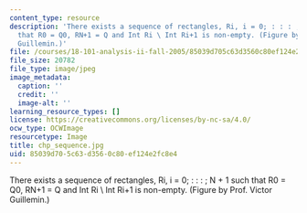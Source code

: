 ```yaml
---
content_type: resource
description: 'There exists a sequence of rectangles, Ri, i = 0; : : : ; N + 1 such
  that R0 = Q0, RN+1 = Q and Int Ri \ Int Ri+1 is non-empty. (Figure by Prof. Victor
  Guillemin.)'
file: /courses/18-101-analysis-ii-fall-2005/85039d705c63d3560c80ef124e2fc8e4_chp_sequence.jpg
file_size: 20782
file_type: image/jpeg
image_metadata:
  caption: ''
  credit: ''
  image-alt: ''
learning_resource_types: []
license: https://creativecommons.org/licenses/by-nc-sa/4.0/
ocw_type: OCWImage
resourcetype: Image
title: chp_sequence.jpg
uid: 85039d70-5c63-d356-0c80-ef124e2fc8e4
---
```

There exists a sequence of rectangles, Ri, i = 0; : : : ; N + 1 such that R0 = Q0, RN+1 = Q and Int Ri \ Int Ri+1 is non-empty. (Figure by Prof. Victor Guillemin.)